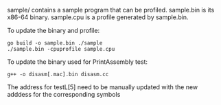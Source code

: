 sample/ contains a sample program that can be profiled.
sample.bin is its x86-64 binary.
sample.cpu is a profile generated by sample.bin.

To update the binary and profile:

```shell
go build -o sample.bin ./sample
./sample.bin -cpuprofile sample.cpu
```

To update the binary used for PrintAssembly test:
```shell
g++ -o disasm[.mac].bin disasm.cc
```

The address for testL[5] need to be manually updated 
with the new adddess for the corresponding symbols
